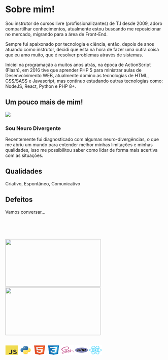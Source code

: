 <h1>Sobre mim!</h1>
<p>Sou instrutor de cursos livre (profissionalizantes) de T.I desde 2009, adoro compartilhar conhecimentos, atualmente estou buscando me reposicionar no mercado, migrando para a área de Front-End.</p>
<p>Sempre fui apaixonado por tecnologia e ciência, então, depois de anos atuando como instrutor, decidi que esta na hora de fazer uma outra coisa que eu amo muito, que é resolver problemas através de sistemas.</p>
<p>Iniciei na programação a muitos anos atrás, na época de ActionScript (Flash), em 2016 tive que aprender PHP 5 para ministrar aulas de Desenvolvimento WEB, atualmente domino as tecnologias de HTML, CSS/SASS e Javascript, mas continuo estudando outras tecnologias como: NodeJS, React, Python e PHP 8+.</p>

<h2>Um pouco mais de mim!</h2>
<div>
  <img width="400px" src="https://pakhotin.org/wp-content/uploads/2024/03/14-1024x683.jpeg">
</div>
<h3>Sou Neuro Divergente</h3>
<p>Recentemente fui diagnosticado com algumas neuro-divergências, o que me abriu um mundo para entender melhor minhas limitações e minhas qualidades, isso me possibilitou saber como lidar de forma mais acertiva com as situações.</p>

<h2>Qualidades</h2>
<p>Criativo, Espontâneo, Comunicativo</p>

<h2>Defeitos</h2>
<p>Vamos conversar...</p>


<br><br>
##


<div>
  <img height="150em" width="300em" src="https://github-readme-stats.vercel.app/api?username=ARibeiroC&show_icons=true&theme=dark">
  <img height="150em" width="300em" src="https://github-readme-stats.vercel.app/api/top-langs/?username=ARibeiroC&layout=compact">
</div>

##
<div style="display: inline_block">
 <img align="center" alt="Ribeiro-JS" height="30" width="40" src="https://raw.githubusercontent.com/devicons/devicon/master/icons/javascript/javascript-original.svg">
 <img align="center" alt="Ribeiro-JS" height="30" width="40" src="https://raw.githubusercontent.com/devicons/devicon/master/icons/python/python-original.svg">
 <img align="center" alt="Ribeiro-JS" height="30" width="40" src="https://raw.githubusercontent.com/devicons/devicon/master/icons/html5/html5-original.svg">
 <img align="center" alt="Ribeiro-JS" height="30" width="40" src="https://raw.githubusercontent.com/devicons/devicon/master/icons/css3/css3-original.svg">
 <img align="center" alt="Ribeiro-JS" height="30" width="40" src="https://raw.githubusercontent.com/devicons/devicon/master/icons/sass/sass-original.svg">
 <img align="center" alt="Ribeiro-JS" height="30" width="40" src="https://raw.githubusercontent.com/devicons/devicon/master/icons/php/php-original.svg">
 <img align="center" alt="Ribeiro-JS" height="30" width="40" src="https://raw.githubusercontent.com/devicons/devicon/master/icons/react/react-original.svg">
</div>
